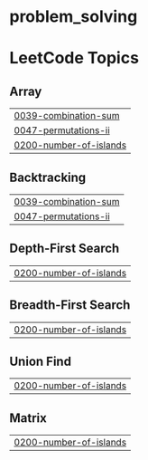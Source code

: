 # problem_solving
<!---LeetCode Topics Start-->
# LeetCode Topics
## Array
|  |
| ------- |
| [0039-combination-sum](https://github.com/pravins24/problem_solving/tree/master/0039-combination-sum) |
| [0047-permutations-ii](https://github.com/pravins24/problem_solving/tree/master/0047-permutations-ii) |
| [0200-number-of-islands](https://github.com/pravins24/problem_solving/tree/master/0200-number-of-islands) |
## Backtracking
|  |
| ------- |
| [0039-combination-sum](https://github.com/pravins24/problem_solving/tree/master/0039-combination-sum) |
| [0047-permutations-ii](https://github.com/pravins24/problem_solving/tree/master/0047-permutations-ii) |
## Depth-First Search
|  |
| ------- |
| [0200-number-of-islands](https://github.com/pravins24/problem_solving/tree/master/0200-number-of-islands) |
## Breadth-First Search
|  |
| ------- |
| [0200-number-of-islands](https://github.com/pravins24/problem_solving/tree/master/0200-number-of-islands) |
## Union Find
|  |
| ------- |
| [0200-number-of-islands](https://github.com/pravins24/problem_solving/tree/master/0200-number-of-islands) |
## Matrix
|  |
| ------- |
| [0200-number-of-islands](https://github.com/pravins24/problem_solving/tree/master/0200-number-of-islands) |
<!---LeetCode Topics End-->